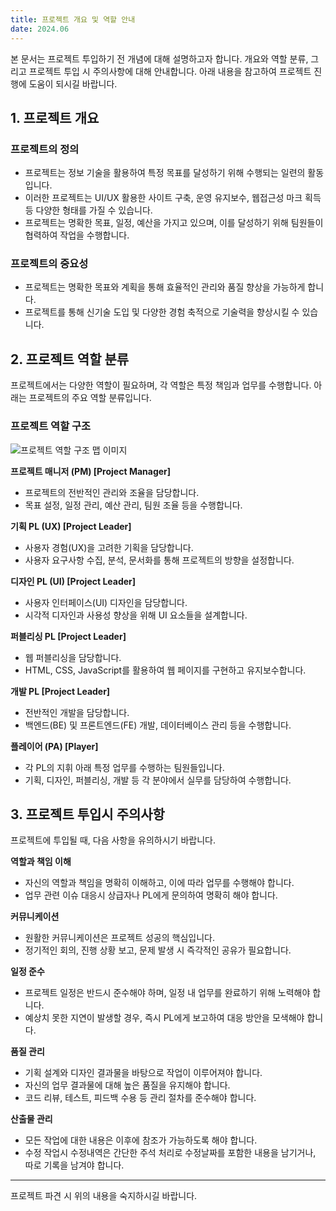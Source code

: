 ```yaml
---
title: 프로젝트 개요 및 역할 안내
date: 2024.06
---
```


본 문서는 프로젝트 투입하기 전 개념에 대해 설명하고자 합니다.
개요와 역할 분류, 그리고 프로젝트 투입 시 주의사항에 대해 안내합니다.
아래 내용을 참고하여 프로젝트 진행에 도움이 되시길 바랍니다.

## 1. 프로젝트 개요

### 프로젝트의 정의
- 프로젝트는 정보 기술을 활용하여 특정 목표를 달성하기 위해 수행되는 일련의 활동입니다.
- 이러한 프로젝트는 UI/UX 활용한 사이트 구축, 운영 유지보수, 웹접근성 마크 획득 등 다양한 형태를 가질 수 있습니다.
- 프로젝트는 명확한 목표, 일정, 예산을 가지고 있으며, 이를 달성하기 위해 팀원들이 협력하여 작업을 수행합니다.

### 프로젝트의 중요성
- 프로젝트는 명확한 목표와 계획을 통해 효율적인 관리와 품질 향상을 가능하게 합니다.
- 프로젝트를 통해 신기술 도입 및 다양한 경험 축적으로 기술력을 향상시킬 수 있습니다.


## 2. 프로젝트 역할 분류

프로젝트에서는 다양한 역할이 필요하며, 각 역할은 특정 책임과 업무를 수행합니다. 아래는 프로젝트의 주요 역할 분류입니다.

### 프로젝트 역할 구조

![프로젝트 역할 구조 맵 이미지](@/assets/images/post/post_tri_pj_01.png)   

**프로젝트 매니저 (PM) [Project Manager]**
- 프로젝트의 전반적인 관리와 조율을 담당합니다.
- 목표 설정, 일정 관리, 예산 관리, 팀원 조율 등을 수행합니다.

**기획 PL (UX) [Project Leader]**
- 사용자 경험(UX)을 고려한 기획을 담당합니다.
- 사용자 요구사항 수집, 분석, 문서화를 통해 프로젝트의 방향을 설정합니다.

**디자인 PL (UI) [Project Leader]**
- 사용자 인터페이스(UI) 디자인을 담당합니다.
- 시각적 디자인과 사용성 향상을 위해 UI 요소들을 설계합니다.

**퍼블리싱 PL [Project Leader]**
- 웹 퍼블리싱을 담당합니다.
- HTML, CSS, JavaScript를 활용하여 웹 페이지를 구현하고 유지보수합니다.

**개발 PL [Project Leader]**
- 전반적인 개발을 담당합니다.
- 백엔드(BE) 및 프론트엔드(FE) 개발, 데이터베이스 관리 등을 수행합니다.

**플레이어 (PA) [Player]**
- 각 PL의 지휘 아래 특정 업무를 수행하는 팀원들입니다.
- 기획, 디자인, 퍼블리싱, 개발 등 각 분야에서 실무를 담당하여 수행합니다.

## 3. 프로젝트 투입시 주의사항

프로젝트에 투입될 때, 다음 사항을 유의하시기 바랍니다.
<br>

**역할과 책임 이해**
- 자신의 역할과 책임을 명확히 이해하고, 이에 따라 업무를 수행해야 합니다.
- 업무 관련 이슈 대응시 상급자나 PL에게 문의하여 명확히 해야 합니다.

**커뮤니케이션**
- 원활한 커뮤니케이션은 프로젝트 성공의 핵심입니다.
- 정기적인 회의, 진행 상황 보고, 문제 발생 시 즉각적인 공유가 필요합니다.

**일정 준수**
- 프로젝트 일정은 반드시 준수해야 하며, 일정 내 업무를 완료하기 위해 노력해야 합니다.
- 예상치 못한 지연이 발생할 경우, 즉시 PL에게 보고하여 대응 방안을 모색해야 합니다.

**품질 관리**
- 기획 설계와 디자인 결과물을 바탕으로 작업이 이루어져야 합니다.
- 자신의 업무 결과물에 대해 높은 품질을 유지해야 합니다.
- 코드 리뷰, 테스트, 피드백 수용 등 관리 절차를 준수해야 합니다.

**산출물 관리**
- 모든 작업에 대한 내용은 이후에 참조가 가능하도록 해야 합니다.
- 수정 작업시 수정내역은 간단한 주석 처리로 수정날짜를 포함한 내용을 남기거나, 따로 기록을 남겨야 합니다.

---

프로젝트 파견 시 위의 내용을 숙지하시길 바랍니다.
